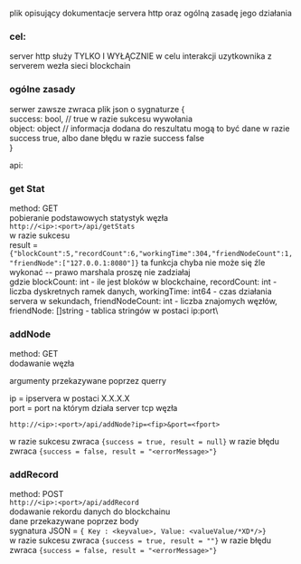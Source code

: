 plik opisujący dokumentacje servera http oraz ogólną zasadę jego działania

### cel:

server http służy TYLKO I WYŁĄCZNIE w celu interakcji uzytkownika z serverem wezła sieci blockchain

### ogólne zasady

serwer zawsze zwraca plik json o sygnaturze
{\
success: bool, // true w razie sukcesu wywołania \
object: object // informacja dodana do reszultatu mogą to być dane w razie success true, albo dane błędu w razie success
false \
}

api:

### get Stat

method: GET\
pobieranie podstawowych statystyk węzła\
`http://<ip>:<port>/api/getStats` \
w razie sukcesu\
result = `{"blockCount":5,"recordCount":6,"workingTime":304,"friendNodeCount":1,"friendNode":["127.0.0.1:8080"]}`
ta funkcja chyba nie może się źle wykonać -- prawo marshala proszę nie zadziałaj\
gdzie blockCount: int - ile jest bloków w blockchaine, recordCount: int - liczba dyskretnych ramek danych, workingTime:
int64 - czas działania servera w sekundach, friendNodeCount: int - liczba znajomych węzłów, friendNode: []string -
tablica stringów w postaci ip:port\

### addNode

method: GET\
dodawanie węzła

argumenty przekazywane poprzez querry

ip = ipservera w postaci X.X.X.X \
port = port na którym działa server tcp węzła

`http://<ip>:<port>/api/addNode?ip=<fip>&port=<fport>`

w razie sukcesu zwraca `{success = true, result = null}`
w razie błędu zwraca `{success = false, result = "<errorMessage>"}`

### addRecord

method: POST\
`http://<ip>:<port>/api/addRecord`\
dodawanie rekordu danych do blockchainu\
dane przekazywane poprzez body\
sygnatura JSON = `{ Key : <keyvalue>, Value: <valueValue/*XD*/>}`\
w razie sukcesu zwraca `{success = true, result = ""}`
w razie błędu zwraca `{success = false, result = "<errorMessage>"}`
